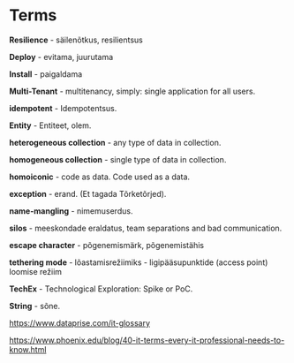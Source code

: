 # Terms

**Resilience** - säilenõtkus, resilientsus

**Deploy** - evitama, juurutama

**Install** - paigaldama

**Multi-Tenant** - multitenancy, simply: single application for all users.

**idempotent** - Idempotentsus.

**Entity** - Entiteet, olem.

**heterogeneous collection** - any type of data in collection.

**homogeneous collection** - single type of data in collection.

**homoiconic** - code as data. Code used as a data.

**exception** - erand. (Et tagada Tõrketõrjed).

**name-mangling** - nimemuserdus.

**silos** - meeskondade eraldatus, team separations and bad communication.

**escape character** - põgenemismärk, põgenemistähis

**tethering mode** - lõastamisrežiimiks - ligipääsupunktide (access point) loomise režiim

**TechEx** - Technological Exploration: Spike or PoC.

**String** - sõne.

https://www.dataprise.com/it-glossary

https://www.phoenix.edu/blog/40-it-terms-every-it-professional-needs-to-know.html
